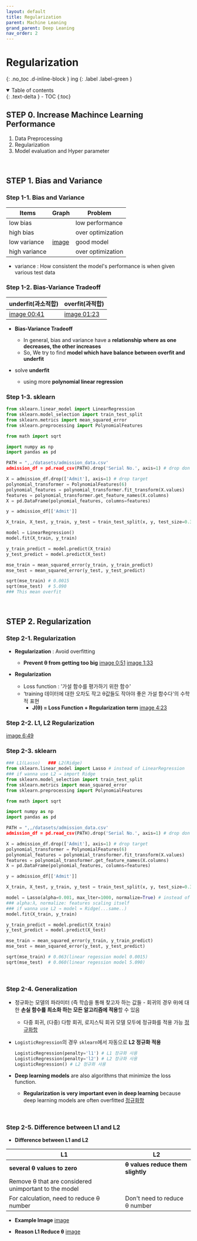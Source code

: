 ```yaml
---
layout: default
title: Regularization
parent: Machine Leaning
grand_parent: Deep Leaning
nav_order: 2
---
```


# Regularization
{: .no_toc .d-inline-block }
ing
{: .label .label-green }
<details open markdown="block">
  <summary>
    Table of contents
  </summary>
  {: .text-delta }
- TOC
{:toc}
</details>

<!------------------------------------ STEP ------------------------------------>
## STEP 0. Increase Machince Learning Performance

1. Data Preprocessing
2. Regularization
3. Model evaluation and Hyper parameter

<br>

<!------------------------------------ STEP ------------------------------------>
## STEP 1. Bias and Variance

### Step 1-1. Bias and Variance

|Items|Graph|Problem|
|---|---|---|
|low bias||low performance|
|high bias||over optimization|
|low variance|[image](https://www.codeit.kr/learn/3339)|good model|
|high variance||over optimization|

* variance : How consistent the model's performance is when given various test data


### Step 1-2.	Bias-Variance Tradeoff
|underfit(과소적합)|overfit(과적합)|
|---|---|
|[image 00:41](https://www.codeit.kr/learn/3341)|[image 01:23](https://www.codeit.kr/learn/3341)|

* **Bias-Variance Tradeoff** 
	* In general, bias and variance have a **relationship where as one decreases, the other increases**
	* So, We try to find **model which have balance between overfit and underfit**

* solve **underfit**
	* using more **polynomial linear regression**

### Step 1-3. sklearn

```python
from sklearn.linear_model import LinearRegression
from sklearn.model_selection import train_test_split
from sklearn.metrics import mean_squared_error
from sklearn.preprocessing import PolynomialFeatures

from math import sqrt

import numpy as np
import pandas as pd

PATH = ",,/datasets/admission_data.csv'
admission_df = pd.read_csv(PATH).drop('Serial No.', axis=1)	# drop don't need columns

X = admission_df.drop(['Admit'], axis=1) # drop target
polynomial_transformer = PolynomialFeatures(6)
polynomial_features = polynomial_transformer.fit_transform(X.values)
features = polynomial_transformer.get_feature_names(X.columns)
X = pd.DataFrame(polynomial_features, columns=features)

y = admission_df[['Admit']]

X_train, X_test, y_train, y_test = train_test_split(x, y, test_size=0.3, random_state=5)

model = LinearRegression()
model.fit(X_train, y_train)

y_train_predict = model.predict(X_train)
y_test_predict = model.predict(X_test)

mse_train = mean_squared_error(y_train, y_train_predict)
mse_test = mean_squared_error(y_test, y_test_predict)

sqrt(mse_train) # 0.0015
sqrt(mse_test)	# 5.090
### This mean overfit
```

<br>

<!------------------------------------ STEP ------------------------------------>
## STEP 2. Regularization

### Step 2-1. Regularization

* **Regularization** : Avoid overfitting
	*  **Prevent θ from getting too big**
	[image 0:51](https://www.codeit.kr/learn/3346)
	[image 1:33](https://www.codeit.kr/learn/3346)

* **Regularization**
	* Loss function : '가설 함수를 평가하기 위한 함수'
	* ‘training 데이터에 대한 오차도 작고 θ값들도 작아야 좋은 가설 함수다'의 수학적 표현
		* **J(θ) = Loss Function + Regularization term**
		[image 4:23](https://www.codeit.kr/learn/3348)
  
### Step 2-2. L1, L2 Regularization 
[image 6:49](https://www.codeit.kr/learn/3348)

### Step 2-3. sklearn

```python
### L1(Lasso)	### L2(Ridge)
from sklearn.linear_model import Lasso # instead of LinearRegression
### if wanna use L2 → import Ridge
from sklearn.model_selection import train_test_split
from sklearn.metrics import mean_squared_error
from sklearn.preprocessing import PolynomialFeatures

from math import sqrt

import numpy as np
import pandas as pd

PATH = ",,/datasets/admission_data.csv'
admission_df = pd.read_csv(PATH).drop('Serial No.', axis=1)	# drop don't need columns

X = admission_df.drop(['Admit'], axis=1) # drop target
polynomial_transformer = PolynomialFeatures(6)
polynomial_features = polynomial_transformer.fit_transform(X.values)
features = polynomial_transformer.get_feature_names(X.columns)
X = pd.DataFrame(polynomial_features, columns=features)

y = admission_df[['Admit']]

X_train, X_test, y_train, y_test = train_test_split(x, y, test_size=0.3, random_state=5)

model = Lasso(alpha=0.001, max_lter=1000, normalize=True) # instead of LinearRegression() 
### alpha:λ, normalize: features scaling itself
### if wanna use L2 → model = Ridge(...same..)
model.fit(X_train, y_train)

y_train_predict = model.predict(X_train)
y_test_predict = model.predict(X_test)

mse_train = mean_squared_error(y_train, y_train_predict)
mse_test = mean_squared_error(y_test, y_test_predict)

sqrt(mse_train) # 0.063(linear regession model 0.0015)
sqrt(mse_test)	# 0.060(linear regession model 5.090)
```

<br>

<!------------------------------------ STEP ------------------------------------>
### Step 2-4. Generalization

* 정규화는 모델의 파라미터 (즉 학습을 통해 찾고자 하는 값들 - 회귀의 경우 θ)에 대한 **손실 함수를 최소화 하는 모든 알고리즘에 적용**할 수 있음
	* 다중 회귀, (다중) 다항 회귀, 로지스틱 회귀 모델 모두에 정규화를 적용 가능
	[정규화항](https://www.codeit.kr/learn/3350)

* `LogisticRegression`의 경우 `sklearn`에서 자동으로 **L2 정규화 적용**

	```python
	LogisticRegression(penalty='l1') # L1 정규화 사용 
	LogisticRegression(penalty='l2') # L2 정규화 사용 
	LogisticRegression() # L2 정규화 사용
	```

*  **Deep learning models** are also algorithms that minimize the loss function. 
	* **Regularization is very important even in deep learning** because deep learning models are often overfitted
[정규화항](https://www.codeit.kr/learn/3350)

<br>

<!------------------------------------ STEP ------------------------------------>
### Step 2-5. Difference between L1 and L2

* **Difference between L1 and L2**

|L1|L2|
|---|---|
|**several θ values ​​to zero**|**θ values reduce them slightly**|
|Remove θ that are considered unimportant to the model||
|For calculation, need to reduce θ number|Don't need to reduce θ number|

* **Example Image**
[image](https://www.codeit.kr/learn/3354)

* **Reason L1 Reduce θ**
[image](https://www.codeit.kr/learn/3354)
